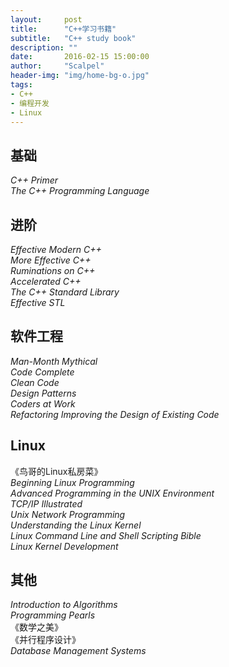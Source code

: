 ```yaml
---
layout:     post
title:      "C++学习书籍"
subtitle:   "C++ study book"
description: ""
date:       2016-02-15 15:00:00
author:     "Scalpel"
header-img: "img/home-bg-o.jpg"
tags:
- C++
- 编程开发
- Linux
---
```

基础
---
*C++ Primer*  
*The C++ Programming Language*  

进阶  
---
*Effective Modern C++*  
*More Effective C++*  
*Ruminations on C++*  
*Accelerated C++*  
*The C++ Standard Library*  
*Effective STL*  

软件工程  
---
*Man-Month Mythical*  
*Code Complete*  
*Clean Code*  
*Design Patterns*  
*Coders at Work*  
*Refactoring Improving the Design of Existing Code*  

Linux
---
《鸟哥的Linux私房菜》  
*Beginning Linux Programming*  
*Advanced Programming in the UNIX Environment*  
*TCP/IP Illustrated*  
*Unix Network Programming*  
*Understanding the Linux Kernel*  
*Linux Command Line and Shell Scripting Bible*  
*Linux Kernel Development*  

其他
---
*Introduction to Algorithms*  
*Programming Pearls*  
《数学之美》  
《并行程序设计》  
*Database Management Systems*  




